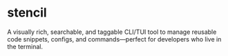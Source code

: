 # stencil

A visually rich, searchable, and taggable CLI/TUI tool to manage reusable code snippets, configs, and commands—perfect for developers who live in the terminal.
